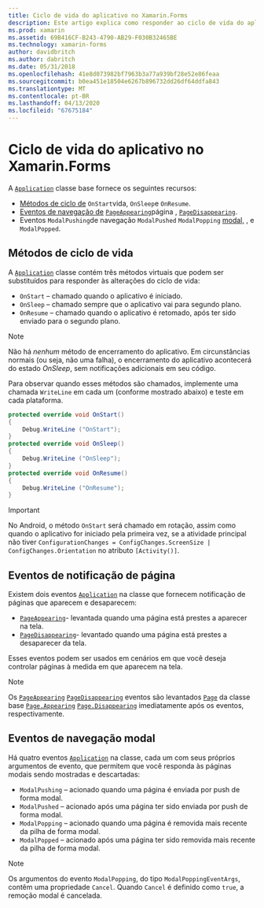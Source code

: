 ```yaml
---
title: Ciclo de vida do aplicativo no Xamarin.Forms
description: Este artigo explica como responder ao ciclo de vida do aplicativo, incluindo métodos do ciclo de vida, eventos de notificação de página e eventos de navegação modal.
ms.prod: xamarin
ms.assetid: 69B416CF-B243-4790-AB29-F030B32465BE
ms.technology: xamarin-forms
author: davidbritch
ms.author: dabritch
ms.date: 05/31/2018
ms.openlocfilehash: 41e8d073982bf7963b3a77a939bf28e52e86feaa
ms.sourcegitcommit: b0ea451e18504e6267b896732dd26df64ddfa843
ms.translationtype: MT
ms.contentlocale: pt-BR
ms.lasthandoff: 04/13/2020
ms.locfileid: "67675184"
---
```

# <a name="xamarinforms-app-lifecycle"></a>Ciclo de vida do aplicativo no Xamarin.Forms

A [`Application`](xref:Xamarin.Forms.Application) classe base fornece os seguintes recursos:

- [Métodos de ciclo de](#Lifecycle_Methods) `OnStart`vida, `OnSleep`e `OnResume`.
- [Eventos de navegação de](#page) [`PageAppearing`](xref:Xamarin.Forms.Application.PageAppearing)página , [`PageDisappearing`](xref:Xamarin.Forms.Application.PageDisappearing).
- Eventos `ModalPushing`de navegação `ModalPushed` `ModalPopping` [modal,](#modal) , e `ModalPopped`.

<a name="Lifecycle_Methods" />

## <a name="lifecycle-methods"></a>Métodos de ciclo de vida

A [`Application`](xref:Xamarin.Forms.Application) classe contém três métodos virtuais que podem ser substituídos para responder às alterações do ciclo de vida:

- `OnStart` – chamado quando o aplicativo é iniciado.
- `OnSleep` – chamado sempre que o aplicativo vai para segundo plano.
- `OnResume` – chamado quando o aplicativo é retomado, após ter sido enviado para o segundo plano.

> [!NOTE]
> Não há *nenhum* método de encerramento do aplicativo. Em circunstâncias normais (ou seja, não uma falha), o encerramento do aplicativo acontecerá do estado *OnSleep*, sem notificações adicionais em seu código.

Para observar quando esses métodos são chamados, implemente uma chamada `WriteLine` em cada um (conforme mostrado abaixo) e teste em cada plataforma.

```csharp
protected override void OnStart()
{
    Debug.WriteLine ("OnStart");
}
protected override void OnSleep()
{
    Debug.WriteLine ("OnSleep");
}
protected override void OnResume()
{
    Debug.WriteLine ("OnResume");
}
```

> [!IMPORTANT]
> No Android, o método `OnStart` será chamado em rotação, assim como quando o aplicativo for iniciado pela primeira vez, se a atividade principal não tiver `ConfigurationChanges = ConfigChanges.ScreenSize | ConfigChanges.Orientation` no atributo `[Activity()]`.

<a name="page" />

## <a name="page-notification-events"></a>Eventos de notificação de página

Existem dois eventos [`Application`](xref:Xamarin.Forms.Application) na classe que fornecem notificação de páginas que aparecem e desaparecem:

- [`PageAppearing`](xref:Xamarin.Forms.Application.PageAppearing)- levantada quando uma página está prestes a aparecer na tela.
- [`PageDisappearing`](xref:Xamarin.Forms.Application.PageDisappearing)- levantado quando uma página está prestes a desaparecer da tela.

Esses eventos podem ser usados em cenários em que você deseja controlar páginas à medida em que aparecem na tela.

> [!NOTE]
> Os [`PageAppearing`](xref:Xamarin.Forms.Application.PageAppearing) [`PageDisappearing`](xref:Xamarin.Forms.Application.PageDisappearing) eventos são levantados [`Page`](xref:Xamarin.Forms.Page) da classe base [`Page.Appearing`](xref:Xamarin.Forms.Page.Appearing) [`Page.Disappearing`](xref:Xamarin.Forms.Page.Disappearing) imediatamente após os eventos, respectivamente.

<a name="modal" />

## <a name="modal-navigation-events"></a>Eventos de navegação modal

Há quatro eventos [`Application`](xref:Xamarin.Forms.Application) na classe, cada um com seus próprios argumentos de evento, que permitem que você responda às páginas modais sendo mostradas e descartadas:

- `ModalPushing` – acionado quando uma página é enviada por push de forma modal.
- `ModalPushed` – acionado após uma página ter sido enviada por push de forma modal.
- `ModalPopping` – acionado quando uma página é removida mais recente da pilha de forma modal.
- `ModalPopped` – acionado após uma página ter sido removida mais recente da pilha de forma modal.

> [!NOTE]
> Os argumentos do evento `ModalPopping`, do tipo `ModalPoppingEventArgs`, contêm uma propriedade `Cancel`. Quando `Cancel` é definido como `true`, a remoção modal é cancelada.
